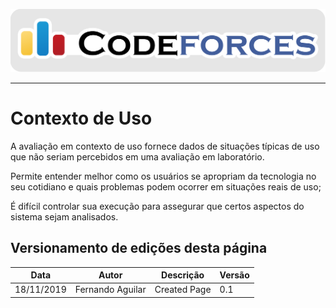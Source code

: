 <span style="margin-left: 0%;">![Codeforces Logo](../../images/codeforces.png)</span>

***

# Contexto de Uso

A avaliação em contexto de uso fornece dados de situações típicas de uso que não seriam percebidos em uma avaliação em laboratório.

Permite entender melhor como os usuários se apropriam da tecnologia no seu cotidiano e quais problemas podem ocorrer em situações reais de uso;

É difícil controlar sua execução para assegurar que certos aspectos do sistema sejam analisados.


## Versionamento de edições desta página

| Data | Autor | Descrição | Versão |
|------|-------|-----------|--------|
| 18/11/2019 | Fernando Aguilar | Created Page| 0.1 |